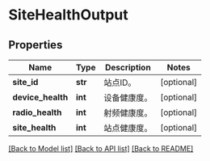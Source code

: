 # SiteHealthOutput

## Properties
Name | Type | Description | Notes
------------ | ------------- | ------------- | -------------
**site_id** | **str** | 站点ID。 | [optional] 
**device_health** | **int** | 设备健康度。 | [optional] 
**radio_health** | **int** | 射频健康度。 | [optional] 
**site_health** | **int** | 站点健康度。 | [optional] 

[[Back to Model list]](../README.md#documentation-for-models) [[Back to API list]](../README.md#documentation-for-api-endpoints) [[Back to README]](../README.md)


